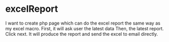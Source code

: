 # excelReport
I want to create php page which can do the excel report the same way as my excel macro.  First, it will ask user the latest data  Then, the latest report.  Click next.  It will produce the report and send the excel to email directly.
